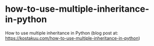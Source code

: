 # how-to-use-multiple-inheritance-in-python
How to use multiple inheritance in Python (blog post at: https://kostakuu.com/how-to-use-multiple-inheritance-in-python)

